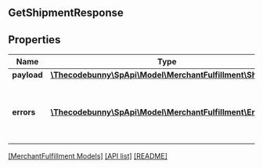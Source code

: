 ## GetShipmentResponse

## Properties

Name | Type | Description | Notes
------------ | ------------- | ------------- | -------------
**payload** | [**\Thecodebunny\SpApi\Model\MerchantFulfillment\Shipment**](Shipment.md) |  | [optional]
**errors** | [**\Thecodebunny\SpApi\Model\MerchantFulfillment\Error[]**](Error.md) | A list of error responses returned when a request is unsuccessful. | [optional]

[[MerchantFulfillment Models]](../) [[API list]](../../Api) [[README]](../../../README.md)
